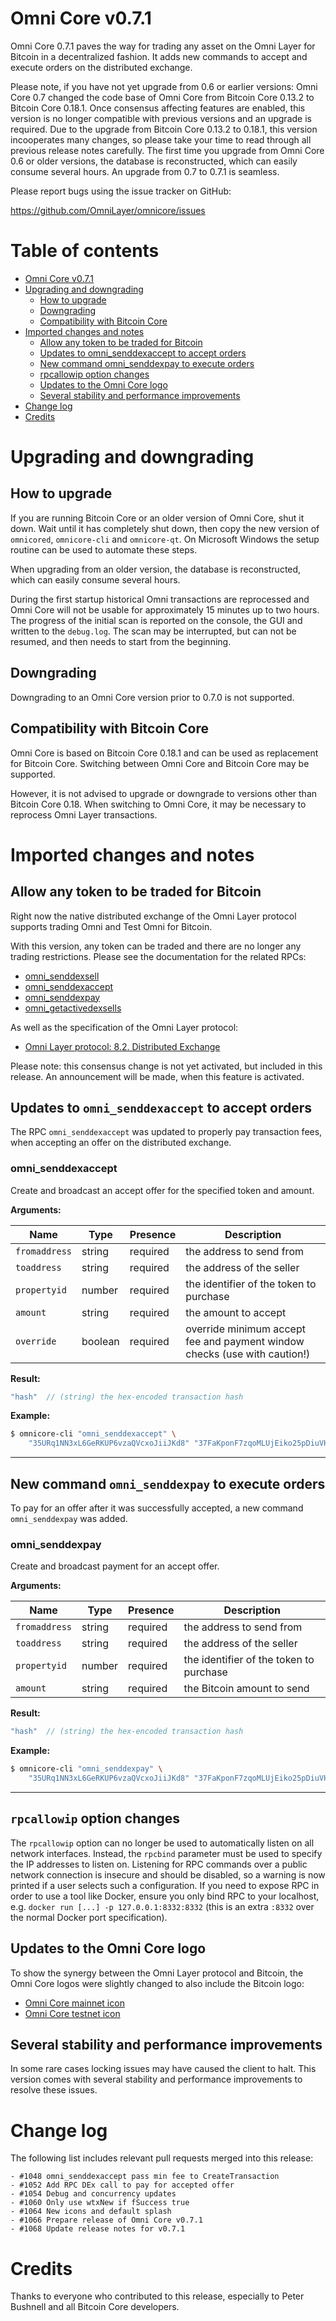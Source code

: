 Omni Core v0.7.1
================

Omni Core 0.7.1 paves the way for trading any asset on the Omni Layer for Bitcoin in a decentralized fashion. It adds new commands to accept and execute orders on the distributed exchange.

Please note, if you have not yet upgrade from 0.6 or earlier versions: Omni Core 0.7 changed the code base of Omni Core from Bitcoin Core 0.13.2 to Bitcoin Core 0.18.1. Once consensus affecting features are enabled, this version is no longer compatible with previous versions and an upgrade is required. Due to the upgrade from Bitcoin Core 0.13.2 to 0.18.1, this version incooperates many changes, so please take your time to read through all previous release notes carefully. The first time you upgrade from Omni Core 0.6 or older versions, the database is reconstructed, which can easily consume several hours. An upgrade from 0.7 to 0.7.1 is seamless.

Please report bugs using the issue tracker on GitHub:

  https://github.com/OmniLayer/omnicore/issues


Table of contents
=================

- [Omni Core v0.7.1](#omni-core-v071)
- [Upgrading and downgrading](#upgrading-and-downgrading)
  - [How to upgrade](#how-to-upgrade)
  - [Downgrading](#downgrading)
  - [Compatibility with Bitcoin Core](#compatibility-with-bitcoin-core)
- [Imported changes and notes](#imported-changes-and-notes)
  - [Allow any token to be traded for Bitcoin](#allow-any-token-to-be-traded-for-bitcoin)
  - [Updates to omni_senddexaccept to accept orders](#updates-to-omni_senddexaccept-to-accept-orders)
  - [New command omni_senddexpay to execute orders](#new-command-omni_senddexpay-to-execute-orders)
  - [rpcallowip option changes](#rpcallowip-option-changes)
  - [Updates to the Omni Core logo](#updates-to-the-omni-core-logo)
  - [Several stability and performance improvements](#several-stability-and-performance-improvements)
- [Change log](#change-log)
- [Credits](#credits)


Upgrading and downgrading
=========================

How to upgrade
--------------

If you are running Bitcoin Core or an older version of Omni Core, shut it down. Wait until it has completely shut down, then copy the new version of `omnicored`, `omnicore-cli` and `omnicore-qt`. On Microsoft Windows the setup routine can be used to automate these steps.

When upgrading from an older version, the database is reconstructed, which can easily consume several hours.

During the first startup historical Omni transactions are reprocessed and Omni Core will not be usable for approximately 15 minutes up to two hours. The progress of the initial scan is reported on the console, the GUI and written to the `debug.log`. The scan may be interrupted, but can not be resumed, and then needs to start from the beginning.

Downgrading
-----------

Downgrading to an Omni Core version prior to 0.7.0 is not supported.

Compatibility with Bitcoin Core
-------------------------------

Omni Core is based on Bitcoin Core 0.18.1 and can be used as replacement for Bitcoin Core. Switching between Omni Core and Bitcoin Core may be supported.

However, it is not advised to upgrade or downgrade to versions other than Bitcoin Core 0.18. When switching to Omni Core, it may be necessary to reprocess Omni Layer transactions.


Imported changes and notes
==========================

Allow any token to be traded for Bitcoin
----------------------------------------

Right now the native distributed exchange of the Omni Layer protocol supports trading Omni and Test Omni for Bitcoin.

With this version, any token can be traded and there are no longer any trading restrictions. Please see the documentation for the related RPCs:

- [omni_senddexsell](https://github.com/OmniLayer/omnicore/blob/v0.7.1/src/omnicore/doc/rpc-api.md#omni_senddexsell)
- [omni_senddexaccept](https://github.com/OmniLayer/omnicore/blob/v0.7.1/src/omnicore/doc/rpc-api.md#omni_senddexaccept)
- [omni_senddexpay](https://github.com/OmniLayer/omnicore/blob/v0.7.1/src/omnicore/doc/rpc-api.md#omni_senddexpay)
- [omni_getactivedexsells](https://github.com/OmniLayer/omnicore/blob/v0.7.1/src/omnicore/doc/rpc-api.md#omni_getactivedexsells)

As well as the specification of the Omni Layer protocol:

- [Omni Layer protocol: 8.2. Distributed Exchange](https://github.com/OmniLayer/spec/#82-distributed-exchange)

Please note: this consensus change is not yet activated, but included in this release. An announcement will be made, when this feature is activated.


Updates to `omni_senddexaccept` to accept orders
------------------------------------------------

The RPC `omni_senddexaccept` was updated to properly pay transaction fees, when accepting an offer on the distributed exchange.

### omni_senddexaccept

Create and broadcast an accept offer for the specified token and amount.

**Arguments:**

| Name                | Type    | Presence | Description                                                                                  |
|---------------------|---------|----------|----------------------------------------------------------------------------------------------|
| `fromaddress`       | string  | required | the address to send from                                                                     |
| `toaddress`         | string  | required | the address of the seller                                                                    |
| `propertyid`        | number  | required | the identifier of the token to purchase                                                      |
| `amount`            | string  | required | the amount to accept                                                                         |
| `override`          | boolean | required | override minimum accept fee and payment window checks (use with caution!)                    |

**Result:**
```js
"hash"  // (string) the hex-encoded transaction hash
```

**Example:**

```bash
$ omnicore-cli "omni_senddexaccept" \
    "35URq1NN3xL6GeRKUP6vzaQVcxoJiiJKd8" "37FaKponF7zqoMLUjEiko25pDiuVH5YLEa" 1 "15.0"
```

---


New command `omni_senddexpay` to execute orders
-----------------------------------------------

To pay for an offer after it was successfully accepted, a new command `omni_senddexpay` was added.

### omni_senddexpay

Create and broadcast payment for an accept offer.

**Arguments:**

| Name                | Type    | Presence | Description                                                                                  |
|---------------------|---------|----------|----------------------------------------------------------------------------------------------|
| `fromaddress`       | string  | required | the address to send from                                                                     |
| `toaddress`         | string  | required | the address of the seller                                                                    |
| `propertyid`        | number  | required | the identifier of the token to purchase                                                      |
| `amount`            | string  | required | the Bitcoin amount to send                                                                   |

**Result:**
```js
"hash"  // (string) the hex-encoded transaction hash
```

**Example:**

```bash
$ omnicore-cli "omni_senddexpay" \
    "35URq1NN3xL6GeRKUP6vzaQVcxoJiiJKd8" "37FaKponF7zqoMLUjEiko25pDiuVH5YLEa" 1 "15.0"
```

---


`rpcallowip` option changes
------------------------

The `rpcallowip` option can no longer be used to automatically listen on all network interfaces.  Instead, the `rpcbind` parameter must be used to specify the IP addresses to listen on. Listening for RPC commands over a public network connection is insecure and should be disabled, so a warning is now printed if a user selects such a configuration.  If you need to expose RPC in order to use a tool like  Docker, ensure you only bind RPC to your localhost, e.g. `docker run [...] -p 127.0.0.1:8332:8332` (this is an extra `:8332` over the normal Docker port specification).


Updates to the Omni Core logo
-----------------------------

To show the synergy between the Omni Layer protocol and Bitcoin, the Omni Core logos were slightly changed to also include the Bitcoin logo:

- [Omni Core mainnet icon](https://github.com/OmniLayer/omnicore/blob/v0.7.1/src/qt/res/icons/bitcoin.png)
- [Omni Core testnet icon](https://github.com/OmniLayer/omnicore/blob/v0.7.1/src/qt/res/icons/bitcoin_testnet.png)


Several stability and performance improvements
----------------------------------------------

In some rare cases locking issues may have caused the client to halt. This version comes with several stability and performance improvements to resolve these issues.


Change log
==========

The following list includes relevant pull requests merged into this release:

```
- #1048 omni_senddexaccept pass min fee to CreateTransaction
- #1052 Add RPC DEx call to pay for accepted offer
- #1054 Debug and concurrency updates
- #1060 Only use wtxNew if fSuccess true
- #1064 New icons and default splash
- #1066 Prepare release of Omni Core v0.7.1
- #1068 Update release notes for v0.7.1
```


Credits
=======

Thanks to everyone who contributed to this release, especially to Peter Bushnell and all Bitcoin Core developers.
